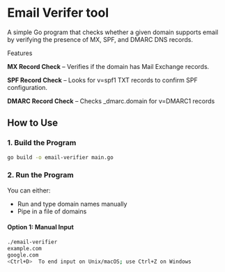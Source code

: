 
# Email Verifer tool



A simple Go program that checks whether a given domain supports email by verifying the presence of MX, SPF, and DMARC DNS records.

Features

**MX Record Check** – Verifies if the domain has Mail Exchange records.

**SPF Record Check** – Looks for v=spf1 TXT records to confirm SPF configuration.

**DMARC Record Check** – Checks _dmarc.domain for v=DMARC1 records

## How to Use

### 1. Build the Program

```bash
go build -o email-verifier main.go
```

### 2. Run the Program

You can either:
- Run and type domain names manually
- Pipe in a file of domains

#### Option 1: Manual Input

```bash
./email-verifier
example.com
google.com
<Ctrl+D>  To end input on Unix/macOS; use Ctrl+Z on Windows
